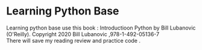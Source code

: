# Learning Python Base
Learning python base use this book : Introductioon Python by Bill Lubanovic (O'Reilly). Copyright 2020 Bill Lubanovic ,978-1-492-05136-7  
There will save my reading review and practice code .
